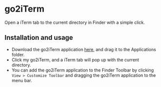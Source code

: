 # go2iTerm

Open a iTerm tab to the current directory in Finder with a simple click.

## Installation and usage

- Download the go2iTerm application [here](https://github.com/stingalleman/go2iTerm/releases), and drag it to the Applications folder.
- Click my go2iTerm, and a iTerm tab will pop up with the current directory.
- You can add the go2iTerm application to the Finder Toolbar by clicking `View > Customize Toolbar` and dragging the go2iTerm application to the menu bar.
